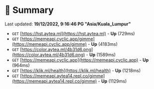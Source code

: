 # 📖 Summary
Last updated: **19/12/2022, 9:16:46 PG "Asia/Kuala_Lumpur"**

- `GET` [https://hst.aytea.ml](https://hst.aytea.ml) - **Up** (729ms)
- `GET` [https://memeapi.cyclic.app/gimme](https://memeapi.cyclic.app/gimme) - **Up** (4183ms)
- `GET` [https://color.aytea.ml/4b31d6.png](https://color.aytea.ml/4b31d6.png) - **Up** (1589ms)
- `GET` [https://memeapi.cyclic.app](https://memeapi.cyclic.app) - **Up** (964ms)
- `GET` [https://klik.ml/health](https://klik.ml/health) - **Up** (1218ms)
- `GET` [https://memeapi.aytea14.repl.co/gimme](https://memeapi.aytea14.repl.co/gimme) - **Up** (1129ms)
